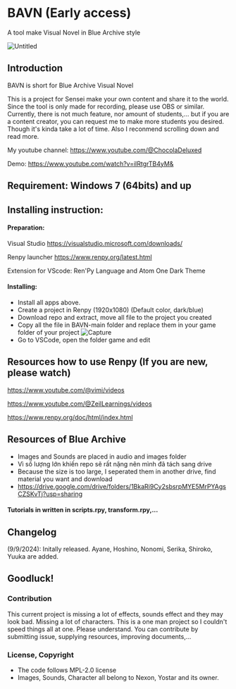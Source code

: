 
# BAVN (Early access)
A tool make Visual Novel in Blue Archive style

![Untitled](https://github.com/user-attachments/assets/1ede932e-cb0a-4805-ba19-706efe23ea68)

## Introduction
BAVN is short for Blue Archive Visual Novel

This is a project for Sensei make your own content and share it to the world. Since the tool is only made for recording, please use OBS or similar. Currently, there is not much feature, nor amount of students,... but if you are a content creator, you can request me to make more students you desired. Though it's kinda take a lot of time. Also I reconmend scrolling down and read more. 

My youtube channel: https://www.youtube.com/@ChocolaDeluxed

Demo: https://www.youtube.com/watch?v=ilRtgrTB4yM&

## Requirement: Windows 7 (64bits) and up

## Installing instruction:
#### Preparation:
Visual Studio https://visualstudio.microsoft.com/downloads/

Renpy launcher https://www.renpy.org/latest.html

Extension for VScode: Ren'Py Language and Atom One Dark Theme

#### Installing:
- Install all apps above.
- Create a project in Renpy (1920x1080) (Default color, dark/blue)
- Download repo and extract, move all file to the project you created
- Copy all the file in BAVN-main folder and replace them in your game folder of your project
![Capture](https://github.com/user-attachments/assets/b2a44203-dbaf-4390-ac3f-d7b1a4079cd0)
- Go to VSCode, open the folder game and edit

## Resources how to use Renpy (If you are new, please watch)
https://www.youtube.com/@vimi/videos

https://www.youtube.com/@ZeilLearnings/videos

https://www.renpy.org/doc/html/index.html
## Resources of Blue Archive
- Images and Sounds are placed in audio and images folder
- Vì số lượng lớn khiến repo sẽ rất nặng nên mình đã tách sang drive
- Because the size is too large, I seperated them in another drive, find material you want and download
- https://drive.google.com/drive/folders/1BkaRi9Cy2sbsrpMYE5MrPYAgsCZSKvTj?usp=sharing
  
#### Tutorials in written in scripts.rpy, transform.rpy,...
## Changelog
(9/9/2024): Initally released. Ayane, Hoshino, Nonomi, Serika, Shiroko, Yuuka are added.

## Goodluck!

### Contribution
This current project is missing a lot of effects, sounds effect and they may look bad. Missing a lot of characters. This is a one man project so I couldn't speed things all at one. Please understand.
You can contribute by submitting issue, supplying resources, improving documents,...

### License, Copyright
- The code follows MPL-2.0 license
- Images, Sounds, Character all belong to Nexon, Yostar and its owner.
